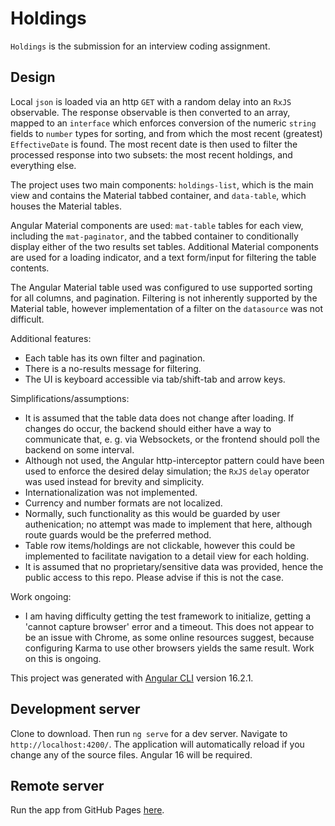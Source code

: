 # Holdings

`Holdings` is the submission for an interview coding assignment.

## Design
Local `json` is loaded via an http `GET` with a random delay into an `RxJS` observable.  The response observable is then converted to an array, mapped to an `interface` which enforces conversion of the numeric `string` fields to `number` types for sorting, and from which the most recent (greatest) `EffectiveDate` is found.  The most recent date is then used to filter the processed response into two subsets: the most recent holdings, and everything else.

The project uses two main components: `holdings-list`, which is the main view and contains the Material tabbed container, and `data-table`, which houses the Material tables.

Angular Material components are used: `mat-table` tables for each view, including the `mat-paginator`, and the tabbed container to conditionally display either of the two results set tables.  Additional Material components are used for a loading indicator, and a text form/input for filtering the table contents.

The Angular Material table used was configured to use supported sorting for all columns, and pagination.  Filtering is not inherently supported by the Material table, however implementation of a filter on the `datasource` was not difficult.

Additional features:
- Each table has its own filter and pagination.
- There is a no-results message for filtering.
- The UI is keyboard accessible via tab/shift-tab and arrow keys.

Simplifications/assumptions:
- It is assumed that the table data does not change after loading. If changes do occur, the backend should either have a way to communicate that, e. g. via Websockets, or the frontend should poll the backend on some interval.
- Although not used, the Angular http-interceptor pattern could have been used to enforce the desired delay simulation; the `RxJS` `delay` operator was used instead for brevity and simplicity.
- Internationalization was not implemented.
- Currency and number formats are not localized.
- Normally, such functionality as this would be guarded by user authenication; no attempt was made to implement that here, although route guards would be the preferred method.
- Table row items/holdings are not clickable, however this could be implemented to facilitate navigation to a detail view for each holding.
- It is assumed that no proprietary/sensitive data was provided, hence the public access to this repo. Please advise if this is not the case.

Work ongoing:
- I am having difficulty getting the test framework to initialize, getting a 'cannot capture browser' error and a timeout. This does not appear to be an issue with Chrome, as some online resources suggest, because configuring Karma to use other browsers yields the same result. Work on this is ongoing.

This project was generated with [Angular CLI](https://github.com/angular/angular-cli) version 16.2.1.

## Development server

Clone to download. Then run `ng serve` for a dev server. Navigate to `http://localhost:4200/`. The application will automatically reload if you change any of the source files. Angular 16 will be required.

## Remote server

Run the app from GitHub Pages [here](https://brianlbrinker.github.io/Holdings/).


